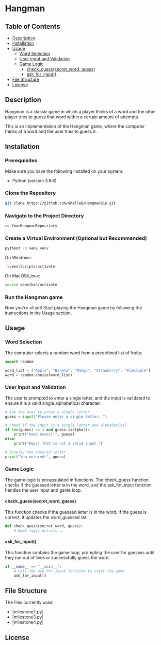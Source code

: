 # Hangman

## Table of Contents
- [Description](#description)
- [Installation](#installation)
- [Usage](#usage)
  - [Word Selection](#word-selection)
  - [User Input and Validation](#user-input-and-validation)
  - [Game Logic](#game-logic)
    - [check_guess(secret_word, guess)](#check_guesssecret_word-guess)
    - [ask_for_input()](#ask_for_input)
- [File Structure](#file-structure)
- [License](#license)


## Description
Hangman is a classic game in which a player thinks of a word and the other player tries to guess that word within a certain amount of attempts.

This is an implementation of the Hangman game, where the computer thinks of a word and the user tries to guess it. 

## Installation

### Prerequisites
Make sure you have the following installed on your system:

- Python (version 3.9.6)

### Clone the Repository
```bash
git clone https://github.com/Ghelle8/Hangman916.git
```
### Navigate to the Project Directory
```bash
cd YourHangmanRepository
```
### Create a Virtual Environment (Optional but Recommended)
```bash
python3 -m venv venv
```
On Windows:
```bash
.\venv\Scripts\activate
```
On MacOS/Linux:
```bash
source venv/bin/activate
```
### Run the Hangman game


Now you're all set! Start playing the Hangman game by following the instructions in the Usage section.

## Usage
### Word Selection
The computer selects a random word from a predefined list of fruits:
```python
import random

word_list = ["Apple", "Banana", "Mango", "Strawberry", "Pineapple"]
word = random.choice(word_list)

```
### User Input and Validation

The user is prompted to enter a single letter, and the input is validated to ensure it is a valid single alphabetical character.
```python
# Ask the user to enter a single letter
guess = input("Please enter a single letter: ")

# Check if the input is a single letter and alphabetical
if len(guess) == 1 and guess.isalpha():
    print("Good Guess!:", guess)
else:
    print("Oops! That is not a valid input.")

# Display the entered letter
print("You entered:", guess)
```
### Game Logic

The game logic is encapsulated in functions. The check_guess function checks if the guessed letter is in the word, and the ask_for_input function handles the user input and game loop.

#### check_guess(secret_word, guess)
This function checks if the guessed letter is in the word. If the guess is correct, it updates the word_guessed list.
```python
def check_guess(secret_word, guess):
    # Game logic details...
```

#### ask_for_input()
This function contains the game loop, prompting the user for guesses until they run out of lives or successfully guess the word.
``` python
if __name__ == "__main__":
    # Call the ask_for_input function to start the game
    ask_for_input()
```

## File Structure
The files currently used: 
- [milestone2.py]
- [milestone3.py]
- [milestone4.py]


## License
